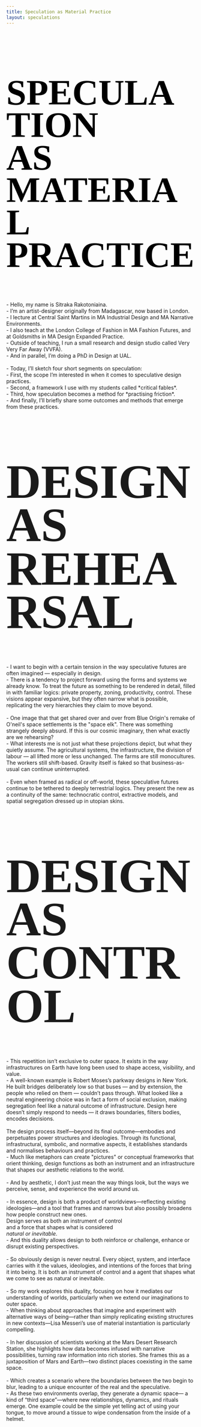 ```yaml
---
title: Speculation as Material Practice
layout: speculations
---
```


<!-- ───────────────────────── 0. TITLE ───────────────────────── -->

<section data-state=h2 data-background-image="assets/imgs/mob.jpg">
 <style>.h2 header:after { content: "Sitraka Rakotoniaina — @sitraka___ / sitraka@vvfa.space"; color:#000;}</style>
 <h1 class="NT" style="font-family:'HND' !important;text-transform:uppercase !important;line-height:0.9;font-size:6rem !important;color:#000;">SPECULATION<br>AS MATERIAL PRACTICE</h1>

<aside class="notes">
- Hello, my name is Sitraka Rakotoniaina.<br>
- I’m an artist-designer originally from Madagascar, now based in London.<br>
- I lecture at Central Saint Martins in MA Industrial Design and MA Narrative Environments.<br>
- I also teach at the London College of Fashion in MA Fashion Futures, and at Goldsmiths in MA Design Expanded Practice.<br>
- Outside of teaching, I run a small research and design studio called Very Very Far Away (VVFA).<br>
- And in parallel, I’m doing a PhD in Design at UAL.<br><br>
- Today, I’ll sketch four short segments on speculation:<br>
- First, the scope I’m interested in when it comes to speculative design practices.<br>
- Second, a framework I use with my students called *critical fables*.<br>
- Third, how speculation becomes a method for *practising friction*.<br>
- And finally, I’ll briefly share some outcomes and methods that emerge from these practices.
</aside>
</section>

<!-- ───────────────────────── 1. CRITIQUE ───────────────────────── -->

<section data-background-image="assets/imgs/cb2.jpg" data-state=cb1>
    <style>.cb1 header:after { content: "Chelsey Bonestell, 1949 — Concstruction of a manned space station"; }</style>
    <h1 class="NT" style="font-family:'Picnic' !important;text-transform: capitalize !important;line-height: 0.9;font-size: 6rem !important;" ><span style="font-size:8rem !important; text-transform: uppercase !important;">Design As Rehearsal</span></h1>
    <aside class="notes">
    - I want to begin with a certain tension in the way speculative futures are often imagined — especially in design. 
  </aside>
</section>

<section data-background-image="assets/imgs/elk.webp" data-state=elk>
    <style>.elk header:after { content: "Blue Origin, 2019 — O’Neill colonies"; }</style>
    <aside class="notes">
    - There is a tendency to project forward using the forms and systems we already know. To treat the future as something to be rendered in detail, filled in with familiar logics: private property, zoning, productivity, control. These visions appear expansive, but they often narrow what is possible, replicating the very hierarchies they claim to move beyond.<br><br>
    - One image that that get shared over and over from Blue Origin's remake of O'neil's space settlements is the "space elk". There was something strangely deeply absurd. If this is our cosmic imaginary, then what exactly are we rehearsing?
  </aside>
</section>

<section data-background-image="assets/imgs/rg2.jpg" data-state=rg>
    <style>.rg header:after { content: "Rick Guidice, 1970's — Interior view looking out through large windows"; }</style>
    <aside class="notes">
    - What interests me is not just what these projections depict, but what they quietly assume. The agricultural systems, the infrastructure, the division of labour — all lifted more or less unchanged. The farms are still monocultures. The workers still shift-based. Gravity itself is faked so that business-as-usual can continue uninterrupted.<br><br>
    - Even when framed as radical or off-world, these speculative futures continue to be tethered to deeply terrestrial logics. They present the new as a continuity of the same: technocratic control, extractive models, and spatial segregation dressed up in utopian skins.
  </aside>
</section>

<section data-background-image="assets/imgs/rm_22.jpg" data-state=rm2>
 <style>.rm2 header:after { content: "Pictorial Parade, 1960 — Cars on a section of the Southern State Parkway"; }</style>
 <h1 class="NT" style="font-family:'picnic' !important;text-transform: capitalize !important;line-height: 0.9;font-size: 6rem !important;" ><span style="font-size:8rem !important; text-transform: uppercase;">Design As Control</span></h1>
 <aside class="notes">
    - This repetition isn’t exclusive to outer space. It exists in the way infrastructures on Earth have long been used to shape access, visibility, and value.<br>
    - A well-known example is Robert Moses’s parkway designs in New York. He built bridges deliberately low so that buses — and by extension, the people who relied on them — couldn’t pass through. What looked like a neutral engineering choice was in fact a form of social exclusion, making segregation feel like a natural outcome of infrastructure. Design here doesn’t simply respond to needs — it draws boundaries, filters bodies, encodes decisions. <br><br>
  </aside>
</section>

<section data-background-image="assets/imgs/cb2.jpg" data-state=cb1>
    <span class="quotes">The design process itself—beyond its final outcome—embodies and perpetuates power structures and ideologies. Through its functional, infrastructural, symbolic, and normative aspects, it establishes standards and normalises behaviours and practices.</span>
    <aside class="notes">
    - Much like metaphors can create "pictures" or conceptual frameworks that orient thinking, design functions as both an instrument and an infrastructure that shapes our aesthetic relations to the world. <br><br>
    - And by aesthetic, I don’t just mean the way things look, but the ways we perceive, sense, and experience the world around us.<br><br>
    - In essence, design is both a product of worldviews—reflecting existing ideologies—and a tool that frames and narrows but also possibly broadens how people construct new ones. 
  </aside>
</section>

<section data-background-image="assets/imgs/cb2.jpg" data-state=cb1>
    <span class="quotes">Design serves as both an instrument of control<br>and a force that shapes what is considered<br><em>natural or inevitable.</em></span>
    <aside class="notes">
    - And this duality allows design to both reinforce or challenge, enhance or disrupt existing perspectives.<br><br>
    - So obviously design is never neutral. Every object, system, and interface carries with it the values, ideologies, and intentions of the forces that bring it into being. It is both an instrument of control and a agent that shapes what we come to see as natural or inevitable. <br><br>
    - So my work explores this duality, focusing on how it mediates our understanding of worlds, particularly when we extend our imaginations to outer space.
  </aside>
</section>

<section data-background-image="assets/imgs/mdrs.jpg" data-state=mdrs>
    <style>.mdrs header:after { content: "The Mars Society, 2001 — Mars Desert Research Station"; }</style>
    <aside class="notes">
    - When thinking about approaches that imagine and experiment with alternative ways of being—rather than simply replicating existing structures in new contexts—Lisa Messeri’s use of material instantiation is particularly compelling. <br><br>
    - In her discussion of scientists working at the Mars Desert Research Station, she highlights how data becomes infused with narrative possibilities, turning raw information into rich stories. She frames this as a juxtaposition of Mars and Earth—two distinct places coexisting in the same space. <br><br>
    - Which creates a scenario where the boundaries between the two begin to blur, leading to a unique encounter of the real and the speculative.  

  </aside>
</section>

<section data-background-image="assets/imgs/mdrs_.png" data-state=mdrs>
    <aside class="notes">
    - As these two environments overlap, they generate a dynamic space— a kind of “third space”—where new relationships, dynamics, and rituals emerge. One example could be the simple yet telling act of using your tongue, to move around a tissue to wipe condensation from the inside of a helmet.
  </aside>
</section>


<!-- ───────────────────────── 2. SPECULATIVE ETHNOGRAPHIES ───────────────────────── -->

<section data-background-image="assets/imgs/hiragasy_2.jpg" data-state=hg>
    <style>.hg header:after { content: "Hery Zo Rakotondramanana, 2011 — Hira Gasy"; }</style>
    <h1 class="NT" style="font-family:'picnic' !important;text-transform: uppercase !important;line-height: 0.9;font-size: 8rem !important;" > Speculative<br>Ethnographies</h1>
    <aside class="notes">
    - So from this interplay of imaginaries, worldviews, and designs may emerge the potential for alternatives. Design, in this sense, is already an ethnographic act—it reads and reshapes the world simultaneously, working through gestures, objects, and forms that both reflect and construct ways of living. I’m interested in design as speculative ethnographies—as a way to bring these dynamics into tangible form, reconstructing culture by blending heritage and fiction to reimagine what is possible, often as a way to assert agency over dominant narratives.
  </aside>
</section>

<section data-state=hg data-background-image="assets/imgs/hiragasy_.png">
    <aside class="notes">
    - One example of this is the Hira Gasy. A traditional Malagasy performance that I use as an example of speculative ethnography in practice. Costumes from the Merina Kingdom of the 19th century drew on European military attire—jackets, trousers, and sashes.<br><br>
    - But they weren’t just copies. Instead, they were reinterpreted, woven with bold Malagasy patterns and colours that turned symbols of colonial authority into something uniquely local as an expression of identity and autonomy. <br><br>
    - Here, the Merina engaged in a speculative reimagining of ‘Europeanness,’ using design to assert cultural agency and resist imposed narratives.
  </aside>
</section>


<section data-background-image="assets/imgs/kesh.jpg" data-state=kesh>
    <style>.kesh header:after { content: "Ursula K. LeGuin & Todd Barton, 1985 — Music and poetry of the Kesh"; }</style>
    <aside class="notes">
    - In a different take on speculative ethnography, Ursula Le Guin and Todd Barton’s Music and Poetry of the Kesh uses fiction. Created alongside Le Guin’s novel Always Coming Home, It was a recording on a cassette tape that brought to life the Kesh—a fictional community in post-apocalyptic Northern California—through their songs, poems, and spoken word. <br><br>
    - The Kesh’s culture, shaped by communal values and deep ties to the land, is also realised not only through narrative but through maps, recipes, and artefacts.
  </aside>
</section>

<section data-background-image="assets/imgs/nspdos_1.png" data-state=nspdos>
    <style>.nspdos header:after { content: "NSPDOS, 2021 — Human Considerations: Speculations on Lunar Habitation"; }</style>
    <aside class="notes">
    - Thinking about imagined cultures and how they are brought to life, I want to briefly talk about a panel discussion I organised with NSPDOS as part of the Virtual Italian Pavilion at the Venice Biennale of Architecture in 2021. Titled Human Consideration: Speculation on Lunar Habitation, this event brought together an architect, a litterature scholar, and an anthropologist—to explore the social, architectural, and communal realities of long-term life on the Moon.<br><br>
    - Rather than treating lunar habitation as purely an engineering challenge, NSPDOS developed a world-building premise, a stolen report from the year 2133, to reframe the problem. This allowed us to ask different kinds of questions: not just about survival, but about what kinds of societies and relationships could emerge in such an environment.<br><br>
    - From there, we charted a path toward exploring what it truly means to live beyond Earth—not just how it might work, but how it might shape existence itself.
  </aside>
</section>

<section data-background-image="assets/imgs/nspdos_2.png" data-state=nspdos>
    <aside class="notes">
    - Rather than constructing a world from the top down, I wanted to start from the small, the everyday—moments, interactions, and routines. Instead of defining a fully built setting, I structured the discussion around specific situations, prompting the panel to generate stories from them and letting the world emerge through those narratives.<br><br>
  </aside>
</section>

<section data-background-image="assets/imgs/1999.jpg" data-state=nspdos>
    <aside class="notes">
    - From these discussions, a series of key ideas emerged like:<br><br>
    - Designing for the Moon is not just about infrastructure—it’s about shaping entirely new ways of living. The built environment, policies, and governance structures don’t just determine survival; they actively shape social relationships, rhythms of life, and cultural values. On the Moon, everything is extreme—gravity, resources, isolation—which means that every design decision has consequences beyond function.<br><br>
    - For example, the way time is structured can reshape daily life. Instead of Earth’s standard 8-hour work-rest cycles, a lunar society could be structured around different hour blocks<br><br>
    - Health and safety policies could take on a new role. If survival depends on mutual aid, could an obligation to provide assistance—which is the terms used in treaties like the Outer Space Treaty—extend beyond emergencies to include resource sharing, like calories or radiation shielding? Could architecture itself embed these principles, where handrails, airlocks, or shared oxygen systems aren’t just practical necessities, but enforcers of interdependence?<br><br>
  </aside>
</section>

<!-- ───────────────────────── 3. SPECULATION AS PRESSURE (FRICTION) ───────────────────────── -->

<section data-background-image="assets/imgs/pre222.jpg" data-state=bridge>
    <h1 class="NT" style="font-family:'Picnic' !important;text-transform: uppercase !important;line-height: 0.9;font-size: 7rem !important;" >Practising Friction</h1>
    <aside class="notes">
    - Across these examples, what becomes clear is that imagining otherwise doesn’t require clean slates.  <br><br>
    - It happens through reinterpretation, recontextualisation, and sometimes contradiction.  <br><br>
    - The Merina uniforms are colonial and subversive. The Kesh are fictional but made tactile and audible. The Moon scenarios rely on infrastructure but point toward ritual and interdependence.  <br><br>
    - These tensions are not obstacles — they’re conditions.  <br><br>
    - This leads to a shift in focus — toward the role of misalignment, difficulty, and interference in practice itself.  <br><br>
    - Where friction is not something to be resolved, but a site of enquiry.<br><br>
    </aside>
</section>

<!-- ───────────────────────── 3a. EXEMPLAR OF FRICTION ───────────────────────── -->

<section data-background-image="assets/imgs/ltm_d.png" data-state=ltm>
<style>.ltm header:after { content: "VVFA, 2022 — Learning To Moonwalk"; }</style>
    <h1 class="NT" style="font-family:'Picnic' !important;text-transform: uppercase !important;line-height: 0.9;font-size: 8rem !important;" ><span style="font-size:8rem !important; text-transform: uppercase;">Learning To Moonwalk</span></h1>
    <aside class="notes">
    - As a follow up to this project, I started designing and building objects as simulations to capture some of these ideas, not in practice but in potential.<br><br>
  </aside>
</section>
<section data-background-image="assets/imgs/ltm_222.png" data-state=ltm_f>
<style>.ltm_f header:after { content: "VVFA, 2024 — Learning To Moonwalk, Part 1, The Walker"; }</style>
    <iframe width="1080" height="512" src="https://www.youtube.com/embed/UWeQ13KR6e8?si=OAXgsqBzitfhZmns&amp;start=203&autoplay=1&mute=1" title="YouTube video player" frameborder="0" allow="accelerometer; autoplay; clipboard-write; encrypted-media; gyroscope; picture-in-picture; web-share" referrerpolicy="strict-origin-when-cross-origin" allowfullscreen></iframe>
    <aside class="notes">
    So learning to moonwalk tries to stage a collision between earthly constraint and lunar myth. Built around a mechanical contraption that mimics the unstable bounce of moonwalking, it invites the body into an awkward, uneven gait—not to simulate the Moon, but to inhabit the gap between imagination and gravity.<br><br>Speculation is a method to rehearse another way of moving, and thinking. And by performing misalignment, the work tries to open up questions about infrastructure, access, and the systems we build around our bodies<br><br>

    - https://www.youtube.com/embed/UWeQ13KR6e8?si=DJ4UPUkAKfkiMzSa
  </aside>
</section>

<!-- ───────────────────────── 4. PEDAGOGY & PERFORMANCE ───────────────────────── -->

<section data-state=cos>
    <style>.cos header:after { content: "\\'\\'≠.\\, 2023"; }</style>
    <img style="max-width:65vh;" src="assets/imgs/cosfab.png" />
    <aside class="notes">
    - This same approach—working with instability, sound, and fictional constraints—has shaped a project I’ve been running with students over the past three years.<br><br>
    - For the past three years, I’ve been running this project with first-year MA Industrial Design students at Central Saint Martins. Each iteration culminates in a public-facing performance or simulation as critical design performances that become ticketed events, hosted in collaboration with live venues with deep histories in experimental practice."
  </aside>
</section>

<section data-state=ik data-background-image="assets/imgs/ik_1.png">
    <style>.ik header:after { content: "MAID at Ikelctik, 2022 — Sound Systems"; }</style>
  <aside class="notes">
    - This iteration took place at Iklectik, a venue in Waterloo, in 2022. The project was shaped by the outcomes of the Lunar Denizens panel series, which served as prompts and starting points for the students objects and performance.
  </aside>
</section>

<section data-state=ik data-background-image="assets/imgs/ik_2.png">
    <style>.ik header:after { content: "MAID at Ikelctik, 2022 — Sound Systems"; }</style>
  <aside class="notes">
    - They drew directly from our conversations to start shaping their rituals and instruments. While some may resemble props, each object had to function and produce sound, adding an extra layer of challenge. In this project, the objects are always fully realised.
  </aside>
</section>

<section data-state=header2 data-background-image="assets/imgs/yd_1.png">
    <style>.header2 header:after { content: "MAID at the Yard Theatre, 2023 — Cosmic Fables"; }</style>
    <aside class="notes">
    - The following year, we held the event at the Yard Theatre in Hackney Wick. Expanding beyond a single location, we began exploring Mars, a stationary space station in Low Earth Orbit, and an intergalactic spacecraft.<br><br>
    - this project here was an attempt at reimagining funerals and the meaning these may hold when not tethered to Earth.
  </aside>
</section>

<section data-state=header33 data-background-image="assets/imgs/csm_1.png">
    <style>.header33 header:after { content: "MAID at Studio Theatre, 2024 — Alchemy Of Ruin"; }</style>
    <aside class="notes">
    - This year, we adjusted our approach, building on what we’ve learned over the past few years. Rather than making the connection to space explicit, we created a descriptive piece about a fictional plcace shaped by scarcity, isolation, and closed-loop systems—drawing parallels to existing environments.
  </aside>
</section>

<!-- ───────────────────────── 5. CLOSING ───────────────────────── -->

<section data-state=jg data-background-image="assets/imgs/mothership-landing_2.jpg">
<span class="quotes">Speculation is not a blueprint for the future, abstract, immaterial, and detached, but a frictional, material, and cultural practice grounded in situated acts of design.
It holds contradictions, reworks inherited forms, and surfaces new possibilities, not through resolution, but through rehearsal.</span><br><br>
<span style="font-size:2rem !important; text-transform: lowercase !important; font-family:'picnic'">@sitraka___ / sitraka@vvfa.space</span>
    <aside class="notes">
    - Speculation is not a blueprint for the future, abstract, immaterial, and detached, but a frictional, material, and cultural practice grounded in situated acts of design.<br> 
    - It holds contradictions, reworks inherited forms, and surfaces new possibilities — not through resolution, but through rehearsal.
  </aside>
</section>
